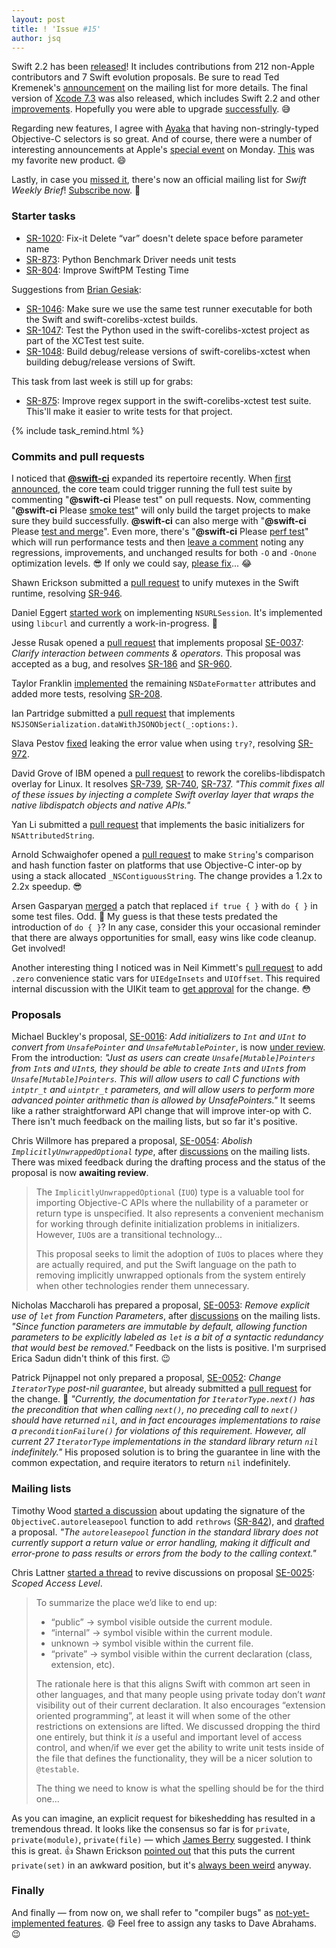 ```yaml
---
layout: post
title: ! 'Issue #15'
author: jsq
---
```


Swift 2.2 has been [released](https://swift.org/blog/swift-2-2-released/)! It includes contributions from 212 non-Apple contributors and 7 Swift evolution proposals. Be sure to read Ted Kremenek's [announcement](https://lists.swift.org/pipermail/swift-evolution-announce/2016-March/000071.html) on the mailing list for more details. The final version of [Xcode 7.3](https://developer.apple.com/library/mac/releasenotes/DeveloperTools/RN-Xcode/Chapters/xc7_release_notes.html#//apple_ref/doc/uid/TP40001051-CH5-DontLinkElementID_29) was also released, which includes Swift 2.2 and other [improvements](https://twitter.com/Catfish_Man/status/711972673367052288). Hopefully you were able to upgrade [successfully](https://twitter.com/ericasadun/status/712036220818350081). 😅

Regarding new features, I agree with [Ayaka](https://twitter.com/ayanonagon/status/712076521368739840) that having non-stringly-typed Objective-C selectors is so great. And of course, there were a number of interesting announcements at Apple's [special event](http://www.apple.com/apple-events/march-2016/) on Monday. [This](https://twitter.com/stringcode/status/711963672243994625) was my favorite new product. 😄

Lastly, in case you [missed it](https://twitter.com/swiftlybrief/status/711297027276038144), there's now an official mailing list for *Swift Weekly Brief*! [Subscribe now](/subscribe/). 💌

<!--excerpt-->

### Starter tasks

- [SR-1020](https://bugs.swift.org/browse/SR-1020): Fix-it Delete “var” doesn't delete space before parameter name
- [SR-873](https://bugs.swift.org/browse/SR-873): Python Benchmark Driver needs unit tests
- [SR-804](https://bugs.swift.org/browse/SR-804): Improve SwiftPM Testing Time

Suggestions from [Brian Gesiak](https://github.com/SwiftWeekly/swiftweekly.github.io/issues/28):

- [SR-1046](https://bugs.swift.org/browse/SR-1046): Make sure we use the same test runner executable for both the Swift and swift-corelibs-xctest builds.
- [SR-1047](https://bugs.swift.org/browse/SR-1047): Test the Python used in the swift-corelibs-xctest project as part of the XCTest test suite.
- [SR-1048](https://bugs.swift.org/browse/SR-1048): Build debug/release versions of swift-corelibs-xctest when building debug/release versions of Swift.

This task from last week is still up for grabs:

- [SR-875](https://bugs.swift.org/browse/SR-875): Improve regex support in the swift-corelibs-xctest test suite. This'll make it easier to write tests for that project.

{% include task_remind.html %}

### Commits and pull requests

I noticed that [**@swift-ci**](https://github.com/swift-ci) expanded its repertoire recently. When [first announced](https://swift.org/blog/swift-ci/), the core team could trigger running the full test suite by commenting "__@swift-ci__ Please test" on pull requests. Now, commenting "__@swift-ci__ Please [smoke test](https://github.com/apple/swift/pull/1750#issuecomment-199074599)" will only build the target projects to make sure they build successfully. **@swift-ci** can also merge with "__@swift-ci__ Please [test and merge](https://github.com/apple/swift/pull/1764#issuecomment-200186354)". Even more, there's "__@swift-ci__ Please [perf test](https://github.com/apple/swift/pull/1682#issuecomment-199569395)" which will run performance tests and then [leave a comment](https://github.com/apple/swift/pull/1682#issuecomment-199628576) noting any regressions, improvements, and unchanged results for both `-O` and `-Onone` optimization levels. 😎 If only we could say, [please fix](https://github.com/apple/swift/pull/1740#issuecomment-198777108)... 😂

Shawn Erickson submitted a [pull request](https://github.com/apple/swift/pull/1731) to unify mutexes in the Swift runtime, resolving [SR-946](https://bugs.swift.org/browse/SR-946).

Daniel Eggert [started work](https://github.com/apple/swift-corelibs-foundation/pull/299) on implementing `NSURLSession`. It's implemented using `libcurl` and currently a work-in-progress. 👏

Jesse Rusak opened a [pull request](https://github.com/apple/swift/pull/1732) that implements proposal [SE-0037](https://github.com/apple/swift-evolution/blob/master/proposals/0037-clarify-comments-and-operators.md): *Clarify interaction between comments & operators*. This proposal was accepted as a bug, and resolves [SR-186](https://bugs.swift.org/browse/SR-186) and [SR-960](https://bugs.swift.org/browse/SR-960).

Taylor Franklin [implemented](https://github.com/apple/swift-corelibs-foundation/pull/288) the remaining `NSDateFormatter` attributes and added more tests, resolving [SR-208](https://bugs.swift.org/browse/SR-208).

Ian Partridge submitted a [pull request](https://github.com/apple/swift-corelibs-foundation/pull/291) that implements `NSJSONSerialization.dataWithJSONObject(_:options:)`.

Slava Pestov [fixed](https://github.com/apple/swift/commit/ebb8d7392c8f3da07bb299ed0d6a240c0eb07a49) leaking the error value when using `try?`, resolving [SR-972](https://bugs.swift.org/browse/SR-972).

David Grove of IBM opened a [pull request](https://github.com/apple/swift-corelibs-libdispatch/pull/61) to rework the corelibs-libdispatch overlay for Linux. It resolves [SR-739](https://bugs.swift.org/browse/SR-739), [SR-740](https://bugs.swift.org/browse/SR-740), [SR-737](https://bugs.swift.org/browse/SR-737). *"This commit fixes all of these issues by injecting a complete Swift overlay layer that wraps the native libdispatch objects and native APIs."*

Yan Li submitted a [pull request](https://github.com/apple/swift-corelibs-foundation/pull/297) that implements the basic initializers for `NSAttributedString`.

Arnold Schwaighofer opened a [pull request](https://github.com/apple/swift/pull/1797) to make `String`'s comparison and hash function faster on platforms that use Objective-C inter-op by using a stack allocated `_NSContiguousString`. The change provides a 1.2x to 2.2x speedup. 😎

Arsen Gasparyan [merged](https://github.com/apple/swift/pull/1761) a patch that replaced `if true { }` with `do { }` in some test files. Odd. 🤔 My guess is that these tests predated the introduction of `do { }`? In any case, consider this your occasional reminder that there are always opportunities for small, easy wins like code cleanup. Get involved!

Another interesting thing I noticed was in Neil Kimmett's [pull request](https://github.com/apple/swift/pull/1323) to add `.zero` convenience static vars for `UIEdgeInsets` and `UIOffset`. This required internal discussion with the UIKit team to [get approval](https://github.com/apple/swift/pull/1323#issuecomment-199417826) for the change. 😳

### Proposals

Michael Buckley's proposal, [SE-0016](https://github.com/apple/swift-evolution/blob/master/proposals/0016-initializers-for-converting-unsafe-pointers-to-ints.md): *Add initializers to `Int` and `UInt` to convert from `UnsafePointer` and `UnsafeMutablePointer`*, is now [under review](https://lists.swift.org/pipermail/swift-evolution-announce/2016-March/000072.html). From the introduction: *"Just as users can create `Unsafe[Mutable]Pointers` from `Int`s and `UInt`s, they should be able to create `Int`s and `UInt`s from `Unsafe[Mutable]Pointers`. This will allow users to call C functions with `intptr_t` and `uintptr_t` parameters, and will allow users to perform more advanced pointer arithmetic than is allowed by UnsafePointers."* It seems like a rather straightforward API change that will improve inter-op with C. There isn't much feedback on the mailing lists, but so far it's positive.

Chris Willmore has prepared a proposal, [SE-0054](https://github.com/apple/swift-evolution/blob/master/proposals/0054-abolish-iuo.md): *Abolish `ImplicitlyUnwrappedOptional` type*, after [discussions](https://lists.swift.org/pipermail/swift-evolution/Week-of-Mon-20160314/012752.html) on the mailing lists. There was mixed feedback during the drafting process and the status of the proposal is now **awaiting review**.

>The `ImplicitlyUnwrappedOptional` (`IUO`) type is a valuable tool for importing Objective-C APIs where the nullability of a parameter or return type is unspecified. It also represents a convenient mechanism for working through definite initialization problems in initializers. However, `IUO`s are a transitional technology...
>
>This proposal seeks to limit the adoption of `IUO`s to places where they are actually required, and put the Swift language on the path to removing implicitly unwrapped optionals from the system entirely when other technologies render them unnecessary.

Nicholas Maccharoli has prepared a proposal, [SE-0053](https://github.com/apple/swift-evolution/blob/master/proposals/0053-remove-let-from-function-parameters.md#remove-explicit-use-of-let-from-function-parameters): *Remove explicit use of `let` from Function Parameters*, after [discussions](https://lists.swift.org/pipermail/swift-evolution/Week-of-Mon-20160314/012851.html) on the mailing lists. *"Since function parameters are immutable by default, allowing function parameters to be explicitly labeled as `let` is a bit of a syntactic redundancy that would best be removed."* Feedback on the lists is positive. I'm surprised Erica Sadun didn't think of this first. 😉

Patrick Pijnappel not only prepared a proposal, [SE-0052](https://github.com/apple/swift-evolution/blob/master/proposals/0052-iterator-post-nil-guarantee.md): *Change `IteratorType` post-nil guarantee*, but already submitted a [pull request](https://github.com/apple/swift/pull/1702) for the change. 👏 *"Currently, the documentation for `IteratorType.next()` has the precondition that when calling `next()`, no preceding call to `next()` should have returned `nil`, and in fact encourages implementations to raise a `preconditionFailure()` for violations of this requirement. However, all current 27 `IteratorType` implementations in the standard library return `nil` indefinitely."* His proposed solution is to bring the guarantee in line with the common expectation, and require iterators to return `nil` indefinitely.

### Mailing lists

Timothy Wood [started a discussion](https://lists.swift.org/pipermail/swift-evolution/Week-of-Mon-20160314/013054.html) about updating the signature of the `ObjectiveC.autoreleasepool` function to add `rethrows` ([SR-842](https://bugs.swift.org/browse/SR-842)), and [drafted](https://github.com/apple/swift-evolution/pull/221) a proposal. *"The `autoreleasepool` function in the standard library does not currently support a return value or error handling, making it difficult and error-prone to pass results or errors from the body to the calling context."*

Chris Lattner [started a thread](https://lists.swift.org/pipermail/swift-evolution/Week-of-Mon-20160314/012604.html) to revive discussions on proposal [SE-0025](https://github.com/apple/swift-evolution/blob/master/proposals/0025-scoped-access-level.md): *Scoped Access Level*.

>To summarize the place we’d like to end up:
>
>- “public” -> symbol visible outside the current module.
>- “internal” -> symbol visible within the current module.
>- unknown -> symbol visible within the current file.
>- “private” -> symbol visible within the current declaration (class, extension, etc).
>
>The rationale here is that this aligns Swift with common art seen in other languages, and that many people using private today don’t *want* visibility out of their current declaration.  It also encourages “extension oriented programming”, at least it will when some of the other restrictions on extensions are lifted.  We discussed dropping the third one entirely, but think it *is* a useful and important level of access control, and when/if we ever get the ability to write unit tests inside of the file that defines the functionality, they will be a nicer solution to `@testable`.
>
> The thing we need to know is what the spelling should be for the third one...

As you can imagine, an explicit request for bikeshedding has resulted in a tremendous thread. It looks like the consensus so far is for `private`, `private(module)`, `private(file)` &mdash; which [James Berry](https://lists.swift.org/pipermail/swift-evolution/Week-of-Mon-20160314/012609.html) suggested. I think this is great. 👍 Shawn Erickson [pointed out](https://lists.swift.org/pipermail/swift-evolution/Week-of-Mon-20160314/012635.html) that this puts the current `private(set)` in an awkward position, but it's [always been weird](https://lists.swift.org/pipermail/swift-evolution/Week-of-Mon-20160314/012639.html) anyway.

### Finally

And finally &mdash; from now on, we shall refer to "compiler bugs" as [not-yet-implemented features](https://lists.swift.org/pipermail/swift-evolution/Week-of-Mon-20160321/013095.html). 😄 Feel free to assign any tasks to Dave Abrahams. 😉

